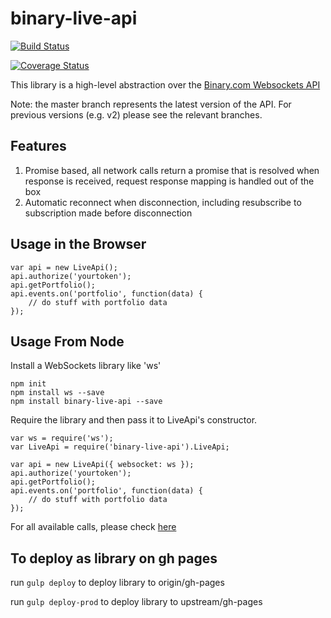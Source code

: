 # binary-live-api

[![Build Status](https://travis-ci.org/binary-com/binary-live-api.svg?branch=master)](https://travis-ci.org/binary-com/binary-live-api)

[![Coverage Status](https://coveralls.io/repos/github/binary-com/binary-live-api/badge.svg?branch=master)](https://coveralls.io/github/binary-com/binary-live-api?branch=master)

This library is a high-level abstraction over the [Binary.com Websockets API](https://developers.binary.com)

Note: the master branch represents the latest version of the API. For previous versions (e.g. v2) please see the relevant branches.

## Features

1. Promise based, all network calls return a promise that is resolved when response is received, request response mapping is handled out of the box
2. Automatic reconnect when disconnection, including resubscribe to subscription made before disconnection

## Usage in the Browser

```
var api = new LiveApi();
api.authorize('yourtoken');
api.getPortfolio();
api.events.on('portfolio', function(data) {
    // do stuff with portfolio data
});
```

## Usage From Node

Install a WebSockets library like 'ws'

```
npm init
npm install ws --save
npm install binary-live-api --save
```

Require the library and then pass it to LiveApi's constructor.

```
var ws = require('ws');
var LiveApi = require('binary-live-api').LiveApi;

var api = new LiveApi({ websocket: ws });
api.authorize('yourtoken');
api.getPortfolio();
api.events.on('portfolio', function(data) {
    // do stuff with portfolio data
});
```

For all available calls, please check [here](docs/networkcalls.md)

## To deploy as library on gh pages
run `gulp deploy` to deploy library to origin/gh-pages

run `gulp deploy-prod` to deploy library to upstream/gh-pages
